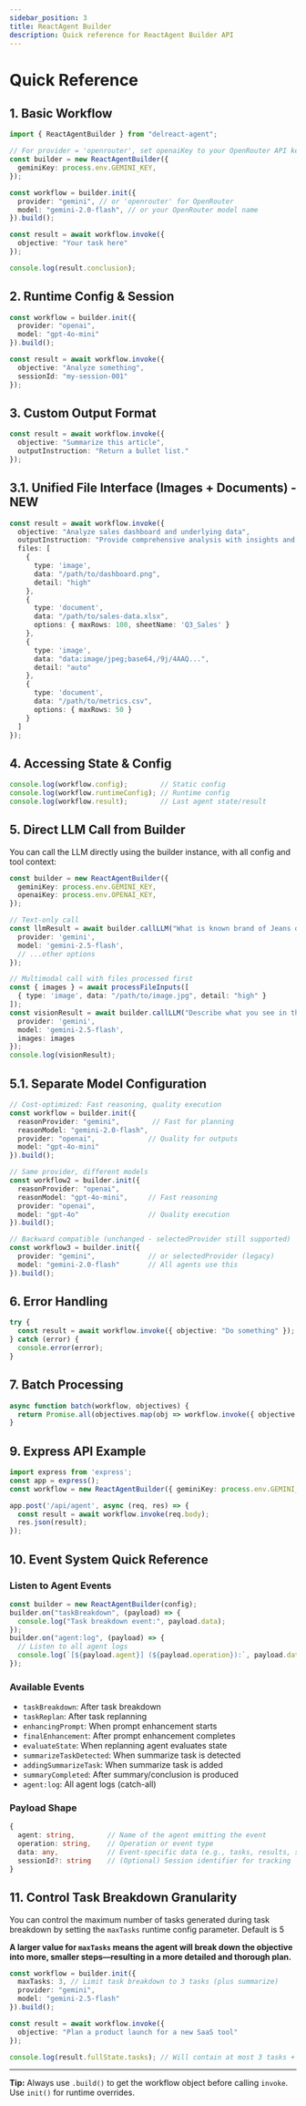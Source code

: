 ```yaml
---
sidebar_position: 3
title: ReactAgent Builder
description: Quick reference for ReactAgent Builder API
---
```


# Quick Reference

## 1. Basic Workflow

```typescript
import { ReactAgentBuilder } from "delreact-agent";

// For provider = 'openrouter', set openaiKey to your OpenRouter API key
const builder = new ReactAgentBuilder({
  geminiKey: process.env.GEMINI_KEY,
});

const workflow = builder.init({
  provider: "gemini", // or 'openrouter' for OpenRouter
  model: "gemini-2.0-flash", // or your OpenRouter model name
}).build();

const result = await workflow.invoke({
  objective: "Your task here"
});

console.log(result.conclusion);
```

## 2. Runtime Config & Session

```typescript
const workflow = builder.init({
  provider: "openai",
  model: "gpt-4o-mini"
}).build();

const result = await workflow.invoke({
  objective: "Analyze something",
  sessionId: "my-session-001"
});
```

## 3. Custom Output Format

```typescript
const result = await workflow.invoke({
  objective: "Summarize this article",
  outputInstruction: "Return a bullet list."
});
```

## 3.1. Unified File Interface (Images + Documents) - NEW

```typescript
const result = await workflow.invoke({
  objective: "Analyze sales dashboard and underlying data",
  outputInstruction: "Provide comprehensive analysis with insights and recommendations",
  files: [
    {
      type: 'image',
      data: "/path/to/dashboard.png",
      detail: "high"
    },
    {
      type: 'document',
      data: "/path/to/sales-data.xlsx",
      options: { maxRows: 100, sheetName: 'Q3_Sales' }
    },
    {
      type: 'image', 
      data: "data:image/jpeg;base64,/9j/4AAQ...",
      detail: "auto"
    },
    {
      type: 'document',
      data: "/path/to/metrics.csv",
      options: { maxRows: 50 }
    }
  ]
});
```

## 4. Accessing State & Config

```typescript
console.log(workflow.config);        // Static config
console.log(workflow.runtimeConfig); // Runtime config
console.log(workflow.result);        // Last agent state/result
```

## 5. Direct LLM Call from Builder

You can call the LLM directly using the builder instance, with all config and tool context:

```typescript
const builder = new ReactAgentBuilder({
  geminiKey: process.env.GEMINI_KEY,
  openaiKey: process.env.OPENAI_KEY,
});

// Text-only call
const llmResult = await builder.callLLM("What is known brand of Jeans denim?", {
  provider: 'gemini',
  model: 'gemini-2.5-flash',
  // ...other options
});

// Multimodal call with files processed first
const { images } = await processFileInputs([
  { type: 'image', data: "/path/to/image.jpg", detail: "high" }
]);
const visionResult = await builder.callLLM("Describe what you see in this image", {
  provider: 'gemini',
  model: 'gemini-2.5-flash',
  images: images
});
console.log(visionResult);
```

## 5.1. Separate Model Configuration

```typescript
// Cost-optimized: Fast reasoning, quality execution
const workflow = builder.init({
  reasonProvider: "gemini",        // Fast for planning
  reasonModel: "gemini-2.0-flash",
  provider: "openai",             // Quality for outputs
  model: "gpt-4o-mini"
}).build();

// Same provider, different models
const workflow2 = builder.init({
  reasonProvider: "openai",
  reasonModel: "gpt-4o-mini",     // Fast reasoning
  provider: "openai", 
  model: "gpt-4o"                 // Quality execution
}).build();

// Backward compatible (unchanged - selectedProvider still supported)
const workflow3 = builder.init({
  provider: "gemini",             // or selectedProvider (legacy)
  model: "gemini-2.0-flash"       // All agents use this
}).build();
```

## 6. Error Handling

```typescript
try {
  const result = await workflow.invoke({ objective: "Do something" });
} catch (error) {
  console.error(error);
}
```

## 7. Batch Processing

```typescript
async function batch(workflow, objectives) {
  return Promise.all(objectives.map(obj => workflow.invoke({ objective: obj })));
}
```

## 9. Express API Example

```typescript
import express from 'express';
const app = express();
const workflow = new ReactAgentBuilder({ geminiKey: process.env.GEMINI_KEY }).init(...).build();

app.post('/api/agent', async (req, res) => {
  const result = await workflow.invoke(req.body);
  res.json(result);
});
```

## 10. Event System Quick Reference

### Listen to Agent Events

```typescript
const builder = new ReactAgentBuilder(config);
builder.on("taskBreakdown", (payload) => {
  console.log("Task breakdown event:", payload.data);
});
builder.on("agent:log", (payload) => {
  // Listen to all agent logs
  console.log(`[${payload.agent}] (${payload.operation}):`, payload.data);
});
```

### Available Events

- `taskBreakdown`: After task breakdown
- `taskReplan`: After task replanning
- `enhancingPrompt`: When prompt enhancement starts
- `finalEnhancement`: After prompt enhancement completes
- `evaluateState`: When replanning agent evaluates state
- `summarizeTaskDetected`: When summarize task is detected
- `addingSummarizeTask`: When summarize task is added
- `summaryCompleted`: After summary/conclusion is produced
- `agent:log`: All agent logs (catch-all)

### Payload Shape

```typescript
{
  agent: string,        // Name of the agent emitting the event
  operation: string,    // Operation or event type
  data: any,            // Event-specific data (e.g., tasks, results, state)
  sessionId?: string    // (Optional) Session identifier for tracking
}
```

## 11. Control Task Breakdown Granularity

You can control the maximum number of tasks generated during task breakdown by setting the `maxTasks` runtime config parameter. Default is 5

**A larger value for `maxTasks` means the agent will break down the objective into more, smaller steps—resulting in a more detailed and thorough plan.**

```typescript
const workflow = builder.init({
  maxTasks: 3, // Limit task breakdown to 3 tasks (plus summarize)
  provider: "gemini",
  model: "gemini-2.5-flash"
}).build();

const result = await workflow.invoke({
  objective: "Plan a product launch for a new SaaS tool"
});

console.log(result.fullState.tasks); // Will contain at most 3 tasks + summarize
```

---

**Tip:** Always use `.build()` to get the workflow object before calling `invoke`. Use `init()` for runtime overrides.
